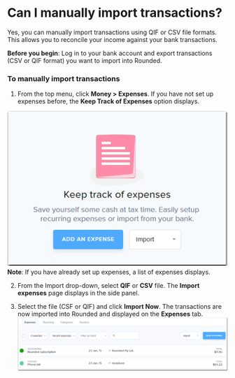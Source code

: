 # Can I manually import transactions?

Yes, you can manually import transactions using QIF or CSV file formats. This allows you to reconcile your income against your bank transactions.

**Before you begin**: Log in to your bank account and export transactions (CSV or QIF format) you want to import into Rounded.

### To manually import transactions

1. From the top menu, click **Money > Expenses**.
   If you have not set up expenses before, the **Keep Track of Expenses** option displays.
   
  ![](/assets/Rounded_AddExp.png)
  **Note**: If you have already set up expenses, a list of expenses displays.
   
2. From the Import drop-down, select **QIF** or **CSV** file. 
   The **Import expenses** page displays in the side panel.
   
3. Select the file (CSF or QIF) and click **Import Now**. 
   The transactions are now imported into Rounded and displayed on the **Expenses** tab.
   ![](/assets/Rounded_importedexp.png)



